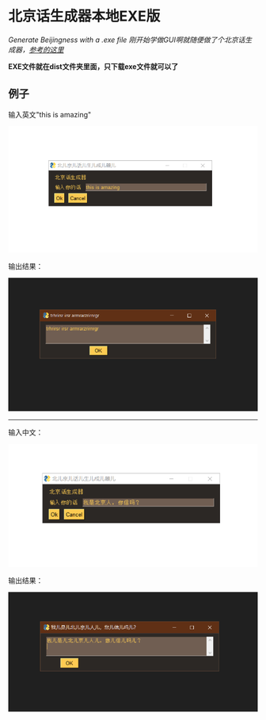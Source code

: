 # 北京话生成器本地EXE版
*Generate Beijingness with a .exe file*
*刚开始学做GUI啊就随便做了个北京话生成器，[参考的这里](https://github.com/VirtualOilCake/Beijingese-Generator)*

**EXE文件就在dist文件夹里面，只下载exe文件就可以了**

## 例子
输入英文"this is amazing"

![输入英文](https://github.com/Ferricacid/Beijingness_generator_GUI/blob/main/test_gui/pics/00.png?raw=true "输入英文例子")


输出结果：

![输出英文](https://github.com/Ferricacid/Beijingness_generator_GUI/blob/main/test_gui/pics/01.png?raw=true "输出英文例子")

---
输入中文：

![输入中文](https://github.com/Ferricacid/Beijingness_generator_GUI/blob/main/test_gui/pics/02.png?raw=true "输入中文例子")

输出结果：

![输出中文](https://github.com/Ferricacid/Beijingness_generator_GUI/blob/main/test_gui/pics/03.png?raw=true "输出中文例子")


